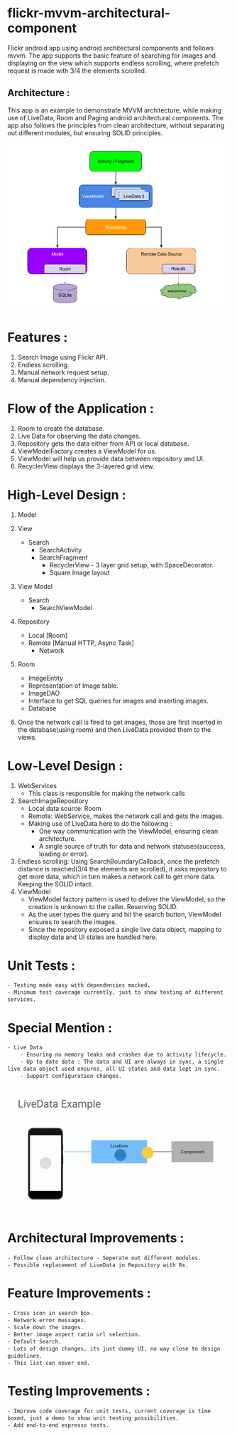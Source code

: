 # flickr-mvvm-architectural-component
Flickr android app using android architectural components and follows mvvm.
The app supports the basic feature of searching for images and displaying on the view which supports endless scrolling, where prefetch request is made with 3/4 the elements scrolled.


## Architecture : 
This app is an example to demonstrate MVVM architecture, while making use of LiveData, Room and Paging android architectural components.
The app also follows the principles from clean architecture, without separating out different modules, but ensuring SOLID principles.

![App Architecture](https://github.com/sh0kunin/flickr-mvvm-architectural-component/blob/master/architecture/final-architecture.png)

# Features : 
1. Search Image using Flickr API. 
2. Endless scrolling.
3. Manual network request setup.
4. Manual dependency injection.

# Flow of the Application : 
1. Room to create the database.
2. Live Data for observing the data changes.
3. Repository gets the data either from API or local database.
4. ViewModelFactory creates a ViewModel for us.
4. ViewModel will help us provide data between repository and UI.
5. RecyclerView displays the 3-layered grid view.



# High-Level Design : 
1. Model
2. View 
    - Search
        - SearchActivity 
        - SearchFragment
            -  RecyclerView - 3 layer grid setup, with SpaceDecorator.
            - Square Image layout 
3. View Model
    - Search
        - SearchViewModel
4. Repository
    - Local [Room]  
    - Remote [Manual HTTP, Async Task]
        - Network
        
5. Room
    - ImageEntity
     - Representation of Image table. 
    - ImageDAO 
     - Interface to get SQL queries for images and inserting images.
    - Database
         
1. Once the network call is fired to get images, those are first inserted in the database(using room) and then LiveData provided them to the views. 

# Low-Level Design : 
1. WebServices
    - This class is responsible for making the network calls
2. SearchImageRepository
    - Local data source: Room
    - Remote: WebService, makes the network call and gets the images.
    - Making use of LiveData here to do the following :
        - One way communication with the ViewModel, ensuring clean architecture.
        - A single source of truth for data and network statuses(success, loading or error). 
3. Endless scrolling: Using SearchBoundaryCallback, once the prefetch distance is reached(3/4 the elements are scrolled), it asks repository to get more data, which in turn makes a network call to get more data. Keeping the SOLID intact.
4. ViewModel 
    - ViewModel factory pattern is used to deliver the ViewModel, so the creation is unknown to the caller. Reserving SOLID.
    - As the user types the query and hit the search button, ViewModel ensures to search the images.
    - Since the repository exposed a single live data object, mapping to display data and UI states are handled here.

# Unit Tests : 
    - Testing made easy with dependencies mocked.
    - Minimum test coverage currently, just to show testing of different services.

# Special Mention :
    - Live Data
        - Ensuring no memory leaks and crashes due to activity lifecycle.
        - Up to date data : The data and UI are always in sync, a single live data object used ensures, all UI states and data lept in sync.
        - Support configuration changes.   

![Live Data](https://github.com/sh0kunin/flickr-mvvm-architectural-component/blob/master/architecture/LiveData.gif)
 
 
# Architectural Improvements : 
    - Follow clean architecture - Seperate out different modules. 
    - Possible replacement of LiveData in Repository with Rx.
 
# Feature Improvements :
    - Cross icon in search box.
    - Network error messages.
    - Scale down the images.
    - Better image aspect ratio url selection.
    - Default Search.
    - Lots of design changes, its just dummy UI, no way close to design guidelines.
    - This list can never end.    

# Testing Improvements : 
    - Improve code coverage for unit tests, current coverage is time boxed, just a demo to show unit testing possibilities.
    - Add end-to-end espresso tests.